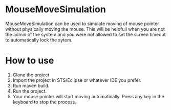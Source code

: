 # MouseMoveSimulation
MouseMoveSimulation can be used to simulate moving of mouse pointer without physically moving the mouse.
This will be helpfull when you are not the admin of the system and you were not allowed to set the screen timeout to automatically lock the sytem.

# How to use

1. Clone the project
2. Import the project in STS/Eclipse or whatever IDE you prefer.
3. Run maven build.
4. Run the project.
5. Your mouse pointer will start moving automatically. Press any key in the keyboard to stop the process. 
